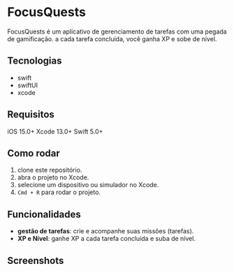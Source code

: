 # FocusQuests

FocusQuests é um aplicativo de gerenciamento de tarefas com uma pegada de gamificação. a cada tarefa concluída, você ganha XP e sobe de nível.


## Tecnologias

- swift
- swiftUI
- xcode


## Requisitos

iOS 15.0+
Xcode 13.0+
Swift 5.0+


## Como rodar

1. clone este repositório.
2. abra o projeto no Xcode.
3. selecione um dispositivo ou simulador no Xcode.
4. `Cmd + R` para rodar o projeto.


## Funcionalidades

- **gestão de tarefas**: crie e acompanhe suas missões (tarefas).
- **XP e Nível**: ganhe XP a cada tarefa concluída e suba de nível.


## Screenshots


